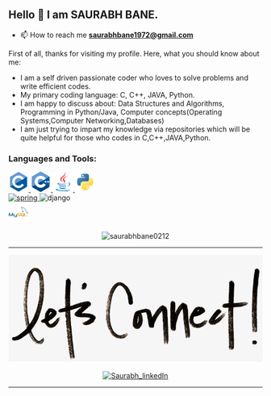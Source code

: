 ## Hello 👋 I am SAURABH BANE.

- 📫 How to reach me **saurabhbane1972@gmail.com**

First of all, thanks for visiting my profile. Here, what you should know about me:

- I am a self driven passionate coder who loves to solve problems and write efficient codes.
- My primary coding language: C, C++, JAVA, Python.
- I am happy to discuss about: Data Structures and Algorithms, Programming in Python/Java, Computer concepts(Operating Systems,Computer Networking,Databases)
- I am just trying to impart my knowledge via repositories which will be quite helpful for those who codes in C,C++,JAVA,Python. 

<!-- ----------- TECH STACK SECTION ------------ -->

<h3 align="left">Languages and Tools:</h3>
<p align="left"> <a href="https://www.cprogramming.com/" target="_blank" rel="noreferrer"> <img src="https://raw.githubusercontent.com/devicons/devicon/master/icons/c/c-original.svg" alt="c" width="40" height="40"/> </a> <a href="https://www.w3schools.com/cpp/" target="_blank" rel="noreferrer"> <img src="https://raw.githubusercontent.com/devicons/devicon/master/icons/cplusplus/cplusplus-original.svg" alt="cplusplus" width="40" height="40"/> </a> <a href="https://www.java.com" target="_blank" rel="noreferrer"> <img src="https://raw.githubusercontent.com/devicons/devicon/master/icons/java/java-original.svg" alt="java" width="40" height="40"/> </a> <a href="https://www.djangoproject.com/" target="_blank" rel="noreferrer"> <a href="https://www.python.org" target="_blank" rel="noreferrer"> <img src="https://raw.githubusercontent.com/devicons/devicon/master/icons/python/python-original.svg" alt="python" width="40" height="40"/> </a> <br>  <a href="https://spring.io/" target="_blank" rel="noreferrer"> <img src="https://www.vectorlogo.zone/logos/springio/springio-icon.svg" alt="spring" width="40" height="40"/> </a><img src="https://cdn.worldvectorlogo.com/logos/django.svg" alt="django" width="40" height="40"/> </a>  <br> <a href="https://www.mysql.com/" target="_blank" rel="noreferrer"> <img src="https://raw.githubusercontent.com/devicons/devicon/master/icons/mysql/mysql-original-wordmark.svg" alt="mysql" width="40" height="40"/> </a> </p>

<p align="center"><img align="center" src="https://github-readme-stats.vercel.app/api/top-langs?username=saurabhbane0212&show_icons=true&locale=en&layout=compact" alt="saurabhbane0212" /></p>


<hr>

<!-- ----------- CONNECT WITH ME SECTION ------------ -->

![connect-with-me.png](./connect-with-me.png.png)


<p align="center">
<a href="https://www.linkedin.com/in/saurabh-bane-62aa87275/" target="blank"><img align="center" src="https://img.shields.io/badge/LinkedIn-0077B5?style=for-the-badge&logo=linkedin&logoColor=white" alt="Saurabh_linkedIn"/></a> 
<br>

<hr>

<!-- ----------- CONNECT WITH ME SECTION END ------------ -->


[linkedin]: https://www.linkedin.com/in/saurabh-bane-62aa87275/
[github]:https://github.com/SAURABHBANE0212
